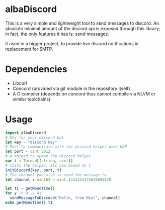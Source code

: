 # albaDiscord

This is a very simple and lightweight tool to send messages to discord. An absolute minimal amount of the discord api is exposed through this library; in fact, the only features it has is: send messages.

It used in a bigger project, to provide live discord notifications in replacement for SMTP.  

# Dependencies 

- Libcurl
- Concord (provided via git module in the repository itself)
- A C compiler (depends on concord thus cannot compile via NLVM or similar toolchains)

# Usage

```nim
import albaDiscord
# Key for your discord bot
let key = "discord key"
# Port to communicate with the discord helper over UDP
let port = cint 5012
# A thread to spawn the discord helper
var t : Thread[(string, cint)]
# Inits the helper, its now bound to t
initDiscord(key, port, t)
# The channel you wish to send the message to
let channel : uint64 = uint 1333121475640692870

let t1 = getMonoTime()
for y in 0 .. 4:
  sendMessageToDiscord("Hello, from Nim!", channel)
echo getMonoTime()-t1
```
